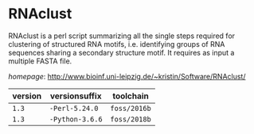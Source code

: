 # RNAclust

RNAclust is a perl script summarizing all the single steps required for clustering  of structured RNA motifs, i.e. identifying groups of RNA sequences sharing a secondary structure  motif. It requires as input a multiple FASTA file.

*homepage*: <http://www.bioinf.uni-leipzig.de/~kristin/Software/RNAclust/>

version | versionsuffix | toolchain
--------|---------------|----------
``1.3`` | ``-Perl-5.24.0`` | ``foss/2016b``
``1.3`` | ``-Python-3.6.6`` | ``foss/2018b``
